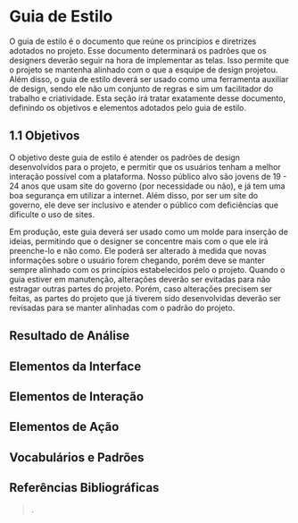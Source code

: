 # Guia de Estilo

O guia de estilo é o documento que reúne os princípios e diretrizes adotados no projeto. Esse documento determinará os padrões que os designers deverão seguir na hora de
implementar as telas. Isso permite que o projeto se mantenha alinhado com o que a esquipe de design projetou. Além disso, o guia de estilo deverá ser usado como uma ferramenta auxiliar de design, sendo ele não um conjunto de regras e sim um facilitador do trabalho e criatividade. Esta seção irá tratar exatamente desse documento, definindo os objetivos e elementos adotados pelo guia de estilo.

## 1.1 Objetivos

O objetivo deste guia de estilo é atender os padrões de design desenvolvidos para o projeto, e permitir que os usuários tenham a melhor interação possível com a plataforma. Nosso público alvo são jovens de 19 - 24 anos que usam site do governo (por necessidade ou não), e já tem uma boa segurança em utilizar a internet. Além disso, por ser um site do governo, ele deve ser inclusivo e atender o público com deficiências que dificulte o uso de sites.

Em produção, este guia deverá ser usado como um molde para inserção de ideias, permitindo que o designer se concentre mais com o que ele irá preenche-lo e não como. Ele poderá ser alterado à medida que novas informações sobre o usuário forem chegando, porém deve se manter sempre alinhado com os princípios estabelecidos pelo o projeto. Quando o guia estiver em manutenção, alterações deverão ser evitadas para não estragar outras partes do projeto. Porém, caso alterações precisem ser feitas, as partes do projeto que já tiverem sido desenvolvidas deverão ser revisadas para se manter alinhadas com o padrão do projeto.

## Resultado de Análise



## Elementos da Interface

## Elementos de Interação

## Elementos de Ação

## Vocabulários e Padrões

## Referências Bibliográficas

>.
